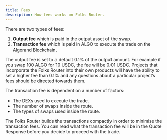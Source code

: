 ```yaml
---
title: Fees
description: How fees works on Folks Router.
---
```


There are two types of fees:

1. **Output fee** which is paid in the output asset of the swap.
2. **Transaction fee** which is paid in ALGO to execute the trade on the Algorand Blockchain.

The output fee is set to a default 0.1% of the output amount. For example if you swap 100 ALGO for 10 USDC, the fee will be 0.01 USDC. Projects that incorporate the Folks Router into their own products will have the ability to set a higher fee than 0.1% and any questions about a particular project’s fees should be directed towards them.

The transaction fee is dependent on a number of factors:

- The DEXs used to execute the trade.
- The number of swaps inside the route.
- The types of swaps used inside the route.

The Folks Router builds the transactions compactly in order to minimise the transaction fees. You can read what the transaction fee will be in the Quote Response before you decide to proceed with the trade.
